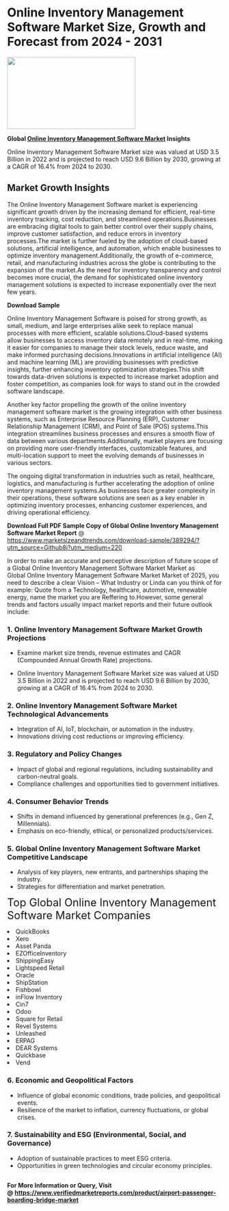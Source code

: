 <H1>Online Inventory Management Software Market Size, Growth and Forecast from 2024 - 2031</H1><img class="aligncenter size-medium wp-image-584254" src="https://thirdeyenews.in/wp-content/uploads/2024/09/Global-Market-Research-300x168.jpeg" alt="" width="300" height="168" /><p><strong>Global&nbsp;<a href="https://www.marketsizeandtrends.com/download-sample/389294/?utm_source=Github8j?utm_medium=220">Online Inventory Management Software Market</a> Insights</strong></p><p>Online Inventory Management Software Market size was valued at USD 3.5 Billion in 2022 and is projected to reach USD 9.6 Billion by 2030, growing at a CAGR of 16.4% from 2024 to 2030.</p><p><h2>Market Growth Insights</h2> <p>The Online Inventory Management Software market is experiencing significant growth driven by the increasing demand for efficient, real-time inventory tracking, cost reduction, and streamlined operations.Businesses are embracing digital tools to gain better control over their supply chains, improve customer satisfaction, and reduce errors in inventory processes.The market is further fueled by the adoption of cloud-based solutions, artificial intelligence, and automation, which enable businesses to optimize inventory management.Additionally, the growth of e-commerce, retail, and manufacturing industries across the globe is contributing to the expansion of the market.As the need for inventory transparency and control becomes more crucial, the demand for sophisticated online inventory management solutions is expected to increase exponentially over the next few years.</p> <p><strong>Download Sample</strong></p> <p>Online Inventory Management Software is poised for strong growth, as small, medium, and large enterprises alike seek to replace manual processes with more efficient, scalable solutions.Cloud-based systems allow businesses to access inventory data remotely and in real-time, making it easier for companies to manage their stock levels, reduce waste, and make informed purchasing decisions.Innovations in artificial intelligence (AI) and machine learning (ML) are providing businesses with predictive insights, further enhancing inventory optimization strategies.This shift towards data-driven solutions is expected to increase market adoption and foster competition, as companies look for ways to stand out in the crowded software landscape.</p> <p>Another key factor propelling the growth of the online inventory management software market is the growing integration with other business systems, such as Enterprise Resource Planning (ERP), Customer Relationship Management (CRM), and Point of Sale (POS) systems.This integration streamlines business processes and ensures a smooth flow of data between various departments.Additionally, market players are focusing on providing more user-friendly interfaces, customizable features, and multi-location support to meet the evolving demands of businesses in various sectors.</p> <p>The ongoing digital transformation in industries such as retail, healthcare, logistics, and manufacturing is further accelerating the adoption of online inventory management systems.As businesses face greater complexity in their operations, these software solutions are seen as a key enabler in optimizing inventory processes, enhancing customer experiences, and driving operational efficiency.</p> <p><span class=""><strong>Download Full PDF Sample Copy of Global Online Inventory Management Software Market Report</strong> @ <a href="https://www.marketsizeandtrends.com/download-sample/389294/?utm_source=Github8j?utm_medium=220" target="_blank">https://www.marketsizeandtrends.com/download-sample/389294/?utm_source=Github8j?utm_medium=220</a></span></p><p>In order to make an accurate and perceptive description of future scope of a Global&nbsp;Online Inventory Management Software Market Market as Global&nbsp;Online Inventory Management Software Market Market of 2025, you need to describe a clear Vision &ndash; What Industry or Linda can you think of for example: Quote from a Technology, healthcare, automotive, renewable energy, name the market you are Reffering to.However, some general trends and factors usually impact market reports and their future outlook include:</p><h3>1.&nbsp;<strong>Online Inventory Management Software Market Growth Projections</strong></h3><ul><li>Examine market size trends, revenue estimates and CAGR (Compounded Annual Growth Rate) projections.</li><li><p>Online Inventory Management Software Market size was valued at USD 3.5 Billion in 2022 and is projected to reach USD 9.6 Billion by 2030, growing at a CAGR of 16.4% from 2024 to 2030.</p></li></ul><h3>2.&nbsp;<strong>Online Inventory Management Software Market Technological Advancements</strong></h3><ul><li>Integration of AI, IoT, blockchain, or automation in the industry.</li><li>Innovations driving cost reductions or improving efficiency.</li></ul><h3>3.&nbsp;<strong>Regulatory and Policy Changes</strong></h3><ul><li>Impact of global and regional regulations, including sustainability and carbon-neutral goals.</li><li>Compliance challenges and opportunities tied to government initiatives.</li></ul><h3>4.&nbsp;<strong>Consumer Behavior Trends</strong></h3><ul><li>Shifts in demand influenced by generational preferences (e.g., Gen Z, Millennials).</li><li>Emphasis on eco-friendly, ethical, or personalized products/services.</li></ul><h3>5.&nbsp;<strong>Global Online Inventory Management Software Market Competitive Landscape</strong></h3><ul><li>Analysis of key players, new entrants, and partnerships shaping the industry.</li><li>Strategies for differentiation and market penetration.</li></ul><p data-pm-slice="1 1 []"><span style="color: inherit; font-family: inherit; font-size: 25px;">Top Global Online Inventory Management Software Market Companies</span></p><div class="" data-test-id=""><p><li>QuickBooks</li><li> Xero</li><li> Asset Panda</li><li> EZOfficeInventory</li><li> ShippingEasy</li><li> Lightspeed Retail</li><li> Oracle</li><li> ShipStation</li><li> Fishbowl</li><li> inFlow Inventory</li><li> Cin7</li><li> Odoo</li><li> Square for Retail</li><li> Revel Systems</li><li> Unleashed</li><li> ERPAG</li><li> DEAR Systems</li><li> Quickbase</li><li> Vend</li></p></div><h3>6.&nbsp;<strong>Economic and Geopolitical Factors</strong></h3><ul><li>Influence of global economic conditions, trade policies, and geopolitical events.</li><li>Resilience of the market to inflation, currency fluctuations, or global crises.</li></ul><h3>7.&nbsp;<strong>Sustainability and ESG (Environmental, Social, and Governance)</strong></h3><ul><li>Adoption of sustainable practices to meet ESG criteria.</li><li>Opportunities in green technologies and circular economy principles.</li></ul><h2><strong style="font-size: 14px;">For More Information or Query, Visit @&nbsp;</strong><a style="background-color: #ffffff; font-size: 14px;" href="https://www.marketsizeandtrends.com/report/online-inventory-management-software-market/" target="_blank">https://www.verifiedmarketreports.com/product/airport-passenger-boarding-bridge-market</a></h2>